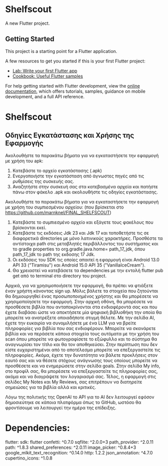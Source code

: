 # Shelfscout

A new Flutter project.

## Getting Started

This project is a starting point for a Flutter application.

A few resources to get you started if this is your first Flutter project:

- [Lab: Write your first Flutter app](https://docs.flutter.dev/get-started/codelab)
- [Cookbook: Useful Flutter samples](https://docs.flutter.dev/cookbook)

For help getting started with Flutter development, view the
[online documentation](https://docs.flutter.dev/), which offers tutorials,
samples, guidance on mobile development, and a full API reference.

# Shelfscout
## Οδηγίες Εγκατάστασης και Χρήσης της Εφαρμογής

Ακολουθήστε τα παρακάτω βήματα για να εγκαταστήσετε την εφαρμογή με χρήση του apk:

 1. Κατεβάστε το αρχείο εγκατάστασης (.apk)
 2. Ενεργοποιήστε την εγκατάσταση από άγνωστες πηγές από τις ρυθμίσεις της συσκευής σας.
 3. Αναζητήστε στην συσκευή σας στα κατεβασμένα αρχεία και πατήστε πάνω στον φάκελο .apk και ακολουθήστε τις οδηγίες εγκατάστασης.

Ακολουθήστε τα παρακάτω βήματα για να εγκαταστήσετε την εφαρμογή με χρήση του συμπιεσμένου αρχείου: (που βρίσκεται στο https://github.com/marnknel/FINAL_SHELFSCOUT)

1. Κατεβάστε το συμπιεσμένο αρχείο και εξάγετε τους φακέλους που βρίσκονται εκεί.
2. Κατεβάστε τις εκδόσεις Jdk 23 και Jdk 17 και τοποθετήστε τις σε διαφορετικά directories με μόνο λατινικούς χαρακτήρες. Προσθέστε τα αντίστοιχα path στις μεταβλητές περιβάλλοντος του συστήματος και το gradle properties το org.gradle.java.home= path_17_jdk, όπου path_17_jdk το path της εκδοσης 17 Jdk.
3. Οι εκδόσεις του SDK τις οποίες απαιτεί η εφαρμογή είναι Android 13.0 ΑPI 33 ("Tiramisu") και Android 15.0 ΑPI 35 ("VanillaIceCream").
4. Θα χρειαστεί να κατεβάσετε τα dependencies με την εντολή flutter pub get από το terminal στο directory του project. 
 
  Αρχικά, για να χρησιμοποιήσετε την εφαρμογή, θα πρέπει να φτιάξετε έναν χρήστη κάνοντας sign up. Μόλις βάλετε τα στοιχεία που ζητούνται θα δημιουργηθεί ένας προσωποποιημένος χρήστης και θα μπορέσετε να χρησιμοποίησετε την εφαρμογή. Στην αρχική οθόνη, θα μπορέσετε να προσθέσετε βιβλία που ανταποκρίνονται στα ενδιαφέροντά σας και που έχετε διαβάσει ώστε να αποκτήσετε μία ψηφιακή βιβλιοθήκη την οποία θα μπορείτε να ανατρέξετε οποιαδήποτε στιγμή θέλετε. Με την σελίδα AI, έχετε την ευκαιρία να συνομιλήσετε με ένα LLM για να βρείτε πληροφορίες για βιβλία που σας ενδιαφέρουν. Mπορείτε να σκανάρετε βιβλία και να περάσετε κάποια στοιχεία τους αυτόματα με την χρήση του scan όπου μπορείτε να φωτογραφίσετε το εξώφυλλο και το σύστημα θα αναγνωρίσει τον τίτλο και θα τον αποθηκεύσει. Στην περίπτωση που δεν είστε ευχαριστημένοι από το αποτέλεσμα μπορείτε να επεξεργαστείτε τις πληροφορίες. Ακόμα, έχετε την δυνατότητα να βάλετε προκλήσεις στον εαυτό σας και να θέσετε στόχους ανάγνωσης τους οποίους μπορείτε να προσθέσετε και να ενημερώσετε στην σελίδα goals. Στην σελίδα My info, στο προφίλ σας, θα μπορέσετε να επεξεργαστείτε τις πληροφορίες σας, ακόμα και να διαγράψετε τον λογαριασμό σας. Τέλος, η εφαρμογή στις σελίδες My Notes και My Reviews, σας επιτρέπουν να διατηρείτε σημειώσες για τα βιβλία αλλά και κριτικές.

Λόγω της πολιτικής της OpenAI το API για το AI δεν λειτουργεί εφόσον δημοσιεύτηκε σε κάποια πλατφόρμα όπως το GitHub, ωστόσο θα φροντίσουμε να λειτουργεί την ημέρα της επίδειξης.

# Dependencies:
  flutter:
    sdk: flutter
  confetti: ^0.7.0
  sqflite: ^2.0.0+3
  path_provider: ^2.0.11 
  path: ^1.8.3
  shared_preferences: ^2.0.11
  image_picker: ^0.8.4+3
  google_mlkit_text_recognition: ^0.14.0
  http: 1.2.2
  json_annotation: ^4.7.0
  cupertino_icons: ^1.0.8
